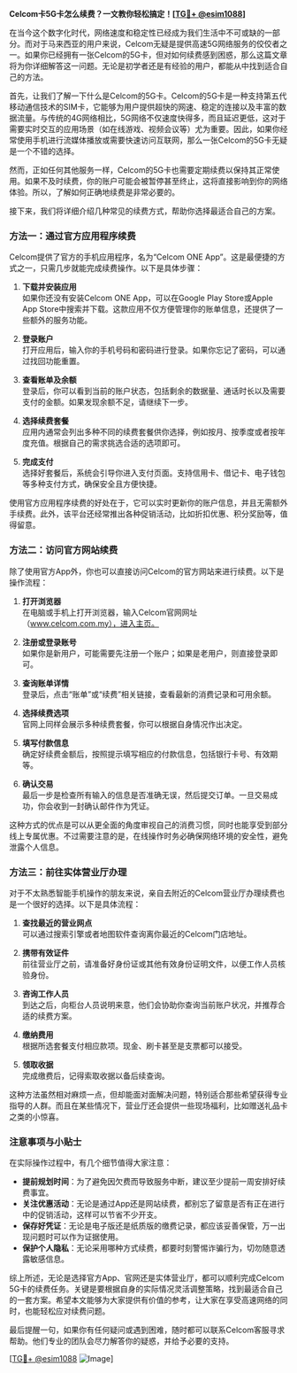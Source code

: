 **Celcom卡5G卡怎么续费？一文教你轻松搞定！[[TG💪+ @esim1088](https://t.me/s/esim1088)]**

在当今这个数字化时代，网络速度和稳定性已经成为我们生活中不可或缺的一部分。而对于马来西亚的用户来说，Celcom无疑是提供高速5G网络服务的佼佼者之一。如果你已经拥有一张Celcom的5G卡，但对如何续费感到困惑，那么这篇文章将为你详细解答这一问题。无论是初学者还是有经验的用户，都能从中找到适合自己的方法。

首先，让我们了解一下什么是Celcom的5G卡。Celcom的5G卡是一种支持第五代移动通信技术的SIM卡，它能够为用户提供超快的网速、稳定的连接以及丰富的数据流量。与传统的4G网络相比，5G网络不仅速度快得多，而且延迟更低，这对于需要实时交互的应用场景（如在线游戏、视频会议等）尤为重要。因此，如果你经常使用手机进行流媒体播放或需要快速访问互联网，那么一张Celcom的5G卡无疑是一个不错的选择。

然而，正如任何其他服务一样，Celcom的5G卡也需要定期续费以保持其正常使用。如果不及时续费，你的账户可能会被暂停甚至终止，这将直接影响到你的网络体验。所以，了解如何正确地续费是非常必要的。

接下来，我们将详细介绍几种常见的续费方式，帮助你选择最适合自己的方案。

### 方法一：通过官方应用程序续费

Celcom提供了官方的手机应用程序，名为“Celcom ONE App”。这是最便捷的方式之一，只需几步就能完成续费操作。以下是具体步骤：

1. **下载并安装应用**  
   如果你还没有安装Celcom ONE App，可以在Google Play Store或Apple App Store中搜索并下载。这款应用不仅方便管理你的账单信息，还提供了一些额外的服务功能。

2. **登录账户**  
   打开应用后，输入你的手机号码和密码进行登录。如果你忘记了密码，可以通过找回功能重置。

3. **查看账单及余额**  
   登录后，你可以看到当前的账户状态，包括剩余的数据量、通话时长以及需要支付的金额。如果发现余额不足，请继续下一步。

4. **选择续费套餐**  
   应用内通常会列出多种不同的续费套餐供你选择，例如按月、按季度或者按年度充值。根据自己的需求挑选合适的选项即可。

5. **完成支付**  
   选择好套餐后，系统会引导你进入支付页面。支持信用卡、借记卡、电子钱包等多种支付方式，确保安全且方便快捷。

使用官方应用程序续费的好处在于，它可以实时更新你的账户信息，并且无需额外手续费。此外，该平台还经常推出各种促销活动，比如折扣优惠、积分奖励等，值得留意。

### 方法二：访问官方网站续费

除了使用官方App外，你也可以直接访问Celcom的官方网站来进行续费。以下是操作流程：

1. **打开浏览器**  
   在电脑或手机上打开浏览器，输入Celcom官网网址（www.celcom.com.my），进入主页。

2. **注册或登录账号**  
   如果你是新用户，可能需要先注册一个账户；如果是老用户，则直接登录即可。

3. **查询账单详情**  
   登录后，点击“账单”或“续费”相关链接，查看最新的消费记录和可用余额。

4. **选择续费选项**  
   官网上同样会展示多种续费套餐，你可以根据自身情况作出决定。

5. **填写付款信息**  
   确定好续费金额后，按照提示填写相应的付款信息，包括银行卡号、有效期等。

6. **确认交易**  
   最后一步是检查所有输入的信息是否准确无误，然后提交订单。一旦交易成功，你会收到一封确认邮件作为凭证。

这种方式的优点是可以从更全面的角度审视自己的消费习惯，同时也能享受到部分线上专属优惠。不过需要注意的是，在线操作时务必确保网络环境的安全性，避免泄露个人信息。

### 方法三：前往实体营业厅办理

对于不太熟悉智能手机操作的朋友来说，亲自去附近的Celcom营业厅办理续费也是一个很好的选择。以下是具体流程：

1. **查找最近的营业网点**  
   可以通过搜索引擎或者地图软件查询离你最近的Celcom门店地址。

2. **携带有效证件**  
   前往营业厅之前，请准备好身份证或其他有效身份证明文件，以便工作人员核验身份。

3. **咨询工作人员**  
   到达之后，向柜台人员说明来意，他们会协助你查询当前账户状况，并推荐合适的续费方案。

4. **缴纳费用**  
   根据所选套餐支付相应款项。现金、刷卡甚至是支票都可以接受。

5. **领取收据**  
   完成缴费后，记得索取收据以备后续查询。

这种方法虽然相对麻烦一点，但却能面对面解决问题，特别适合那些希望获得专业指导的人群。而且在某些情况下，营业厅还会提供一些现场福利，比如赠送礼品卡之类的小惊喜。

### 注意事项与小贴士

在实际操作过程中，有几个细节值得大家注意：

- **提前规划时间**：为了避免因欠费而导致服务中断，建议至少提前一周安排好续费事宜。
- **关注优惠活动**：无论是通过App还是网站续费，都别忘了留意是否有正在进行中的促销活动，这样可以节省不少开支。
- **保存好凭证**：无论是电子版还是纸质版的缴费记录，都应该妥善保管，万一出现问题时可以作为证据使用。
- **保护个人隐私**：无论采用哪种方式续费，都要时刻警惕诈骗行为，切勿随意透露敏感信息。

综上所述，无论是选择官方App、官网还是实体营业厅，都可以顺利完成Celcom 5G卡的续费任务。关键是要根据自身的实际情况灵活调整策略，找到最适合自己的一套方案。希望本文能够为大家提供有价值的参考，让大家在享受高速网络的同时，也能轻松应对续费问题。

最后提醒一句，如果你有任何疑问或遇到困难，随时都可以联系Celcom客服寻求帮助。他们专业的团队会尽力解答你的疑惑，并给予必要的支持。

[[TG💪+ @esim1088](https://t.me/s/esim1088) ![Image](https://i.postimg.cc/4NQfJmqS/Snipaste-2025-05-13-00-14-12.png)]